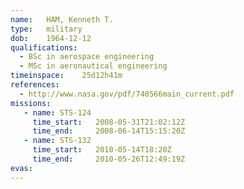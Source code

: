 ```yaml
---
name:	HAM, Kenneth T.
type:	military
dob:	1964-12-12
qualifications:
  - BSc in aerospace engineering
  - MSc in aeronautical engineering
timeinspace:	25d12h41m
references:
  - http://www.nasa.gov/pdf/740566main_current.pdf
missions:
   - name: STS-124
     time_start:   2008-05-31T21:02:12Z
     time_end:     2008-06-14T15:15:20Z
   - name: STS-132
     time_start:   2010-05-14T18:20Z
     time_end:     2010-05-26T12:49:19Z
evas:
---
```

